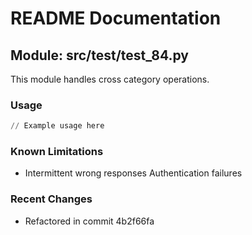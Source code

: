 # README Documentation

## Module: src/test/test_84.py

This module handles cross category operations.

### Usage

```python
// Example usage here
```

### Known Limitations

- Intermittent wrong responses Authentication failures

### Recent Changes

- Refactored in commit 4b2f66fa
